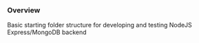 ### Overview
Basic starting folder structure for developing and testing NodeJS Express/MongoDB backend